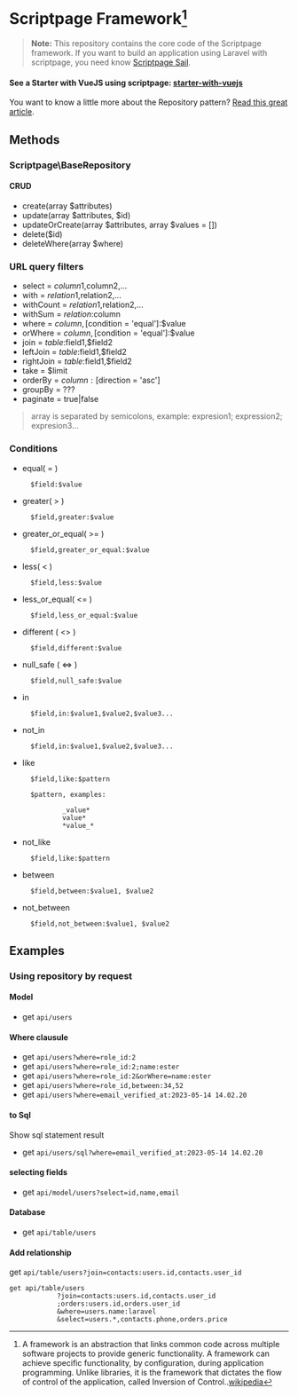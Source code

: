 # Scriptpage Framework[^1]

> **Note:** This repository contains the core code of the Scriptpage framework. If you want to build an application using Laravel with scriptpage, you need know [Scriptpage Sail](https://github.com/tuliogoncalves/sail).

#### See a Starter with VueJS using scriptpage: [starter-with-vuejs](https://github.com/tuliogoncalves/starter-with-vuejs)

You want to know a little more about the Repository pattern? [Read this great article](http://scriptpage.com.br/using-scriptpage-repository).

## Methods

### Scriptpage\BaseRepository

#### CRUD

- create(array $attributes)
- update(array $attributes, $id)
- updateOrCreate(array $attributes, array $values = [])
- delete($id)
- deleteWhere(array $where)

### URL query filters

- select = $column1,$column2,...
- with = $relation1,$relation2,...
- withCount = $relation1,$relation2,...
- withSum = $relation:$column
- where = $column,[$condition = 'equal']:$value
- orWhere = $column,[$condition = 'equal']:$value
- join = $table:$field1,$field2
- leftJoin = $table:$field1,$field2
- rightJoin = $table:$field1,$field2
- take = $limit
- orderBy = $column:[$direction = 'asc']
- groupBy = ???
- paginate = true|false

> array is separated by semicolons, example: expresion1; expression2; expresion3...

### Conditions

- equal( = )

        $field:$value

- greater( > )

        $field,greater:$value

- greater_or_equal( >= )

        $field,greater_or_equal:$value

- less( < )

        $field,less:$value

- less_or_equal( <= )

        $field,less_or_equal:$value

- different ( <> )

        $field,different:$value

- null_safe ( <=> )

        $field,null_safe:$value

- in

        $field,in:$value1,$value2,$value3...

- not_in

        $field,in:$value1,$value2,$value3...

- like

        $field,like:$pattern

        $pattern, examples:

                _value*
                value*
                *value_*

- not_like

        $field,like:$pattern

- between

        $field,between:$value1, $value2

- not_between

        $field,not_between:$value1, $value2

## Examples

### Using repository by request

#### Model

- get `api/users`

#### Where clausule

- get `api/users?where=role_id:2`
- get `api/users?where=role_id:2;name:ester`
- get `api/users?where=role_id:2&orWhere=name:ester`
- get `api/users?where=role_id,between:34,52`
- get `api/users?where=email_verified_at:2023-05-14 14.02.20`

#### to Sql

Show sql statement result

- get `api/users/sql?where=email_verified_at:2023-05-14 14.02.20`

#### selecting fields

- get `api/model/users?select=id,name,email`

#### Database

- get `api/table/users`

#### Add relationship

get `api/table/users?join=contacts:users.id,contacts.user_id`

    get api/table/users
                ?join=contacts:users.id,contacts.user_id
                ;orders:users.id,orders.user_id
                &where=users.name:laravel
                &select=users.*,contacts.phone,orders.price

[^1]: A framework is an abstraction that links common code across multiple software projects to provide generic functionality. A framework can achieve specific functionality, by configuration, during application programming. Unlike libraries, it is the framework that dictates the flow of control of the application, called Inversion of Control..[wikipedia](https://pt.wikipedia.org/wiki/Framework)
